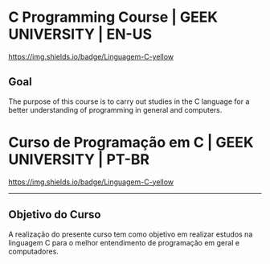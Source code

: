 # C Programming Course | GEEK UNIVERSITY | EN-US
https://img.shields.io/badge/Linguagem-C-yellow

## Goal
The purpose of this course is to carry out studies in the C language
for a better understanding of programming in general and computers.

# Curso de Programação em C | GEEK UNIVERSITY | PT-BR
https://img.shields.io/badge/Linguagem-C-yellow

-------------------------------------------------------------------------------------

## Objetivo do Curso
A realização do presente curso tem como objetivo em realizar estudos na linguagem C
para o melhor entendimento de programação em geral e computadores.
